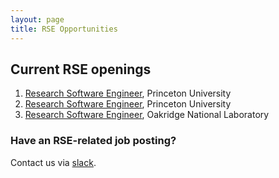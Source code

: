 ```yaml
---
layout: page
title: RSE Opportunities
---
```


## Current RSE openings

1. [Research Software Engineer](https://main-princeton.icims.com/jobs/9275/research-software-engineer/job), Princeton University
1. [Research Software Engineer](https://main-princeton.icims.com/jobs/9378/research-software-engineer/job), Princeton University
1. [Research Software Engineer](https://career4.successfactors.com/sfcareer/jobreqcareer?jobId=158&company=utbattelleP&username=Oakridge), Oakridge National Laboratory


### Have an RSE-related job posting?  
Contact us via [slack](https://usrse.slack.com).

